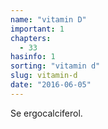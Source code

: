 ```yaml
---
name: "vitamin D"
important: 1
chapters:
  - 33
hasinfo: 1
sorting: "vitamin d"
slug: vitamin-d
date: "2016-06-05"
---
```


Se ergocalciferol.
